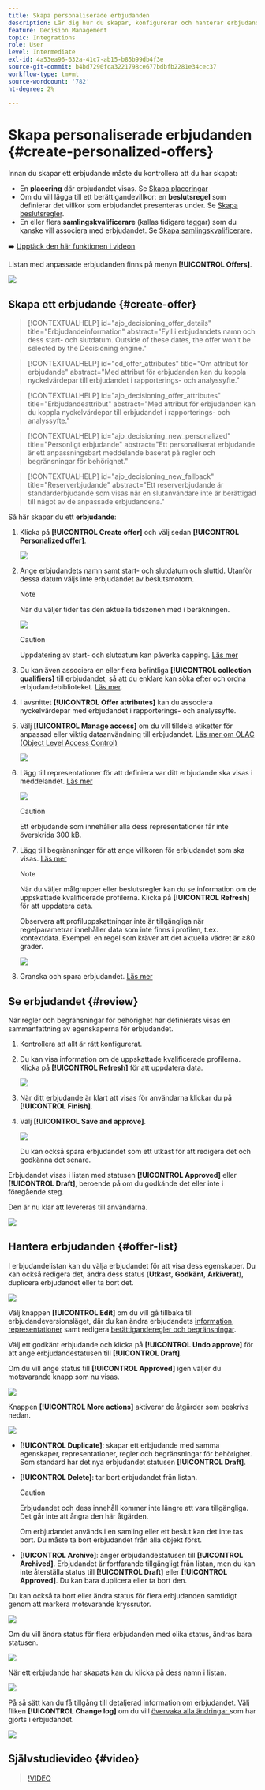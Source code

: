 ```yaml
---
title: Skapa personaliserade erbjudanden
description: Lär dig hur du skapar, konfigurerar och hanterar erbjudanden
feature: Decision Management
topic: Integrations
role: User
level: Intermediate
exl-id: 4a53ea96-632a-41c7-ab15-b85b99db4f3e
source-git-commit: b4bd7290fca3221798ce677bdbfb2281e34cec37
workflow-type: tm+mt
source-wordcount: '782'
ht-degree: 2%

---
```


# Skapa personaliserade erbjudanden {#create-personalized-offers}

Innan du skapar ett erbjudande måste du kontrollera att du har skapat:

* En **placering** där erbjudandet visas. Se [Skapa placeringar](../offer-library/creating-placements.md)
* Om du vill lägga till ett berättigandevillkor: en **beslutsregel** som definierar det villkor som erbjudandet presenteras under. Se [Skapa beslutsregler](../offer-library/creating-decision-rules.md).
* En eller flera **samlingskvalificerare** (kallas tidigare taggar) som du kanske vill associera med erbjudandet. Se [Skapa samlingskvalificerare](../offer-library/creating-tags.md).

➡️ [Upptäck den här funktionen i videon](#video)

Listan med anpassade erbjudanden finns på menyn **[!UICONTROL Offers]**.

![](../assets/offers_list.png)

## Skapa ett erbjudande {#create-offer}

>[!CONTEXTUALHELP]
>id="ajo_decisioning_offer_details"
>title="Erbjudandeinformation"
>abstract="Fyll i erbjudandets namn och dess start- och slutdatum.
Outside of these dates, the offer won't be selected by the Decisioning engine."

>[!CONTEXTUALHELP]
>id="od_offer_attributes"
>title="Om attribut för erbjudande"
>abstract="Med attribut för erbjudanden kan du koppla nyckelvärdepar till erbjudandet i rapporterings- och analyssyfte."

>[!CONTEXTUALHELP]
>id="ajo_decisioning_offer_attributes"
>title="Erbjudandeattribut"
>abstract="Med attribut för erbjudanden kan du koppla nyckelvärdepar till erbjudandet i rapporterings- och analyssyfte."

>[!CONTEXTUALHELP]
>id="ajo_decisioning_new_personalized"
>title="Personligt erbjudande"
>abstract="Ett personaliserat erbjudande är ett anpassningsbart meddelande baserat på regler och begränsningar för behörighet."

>[!CONTEXTUALHELP]
>id="ajo_decisioning_new_fallback"
>title="Reserverbjudande"
>abstract="Ett reserverbjudande är standarderbjudande som visas när en slutanvändare inte är berättigad till något av de anpassade erbjudandena."

Så här skapar du ett **erbjudande**:

1. Klicka på **[!UICONTROL Create offer]** och välj sedan **[!UICONTROL Personalized offer]**.

   ![](../assets/create_offer.png)

1. Ange erbjudandets namn samt start- och slutdatum och sluttid. Utanför dessa datum väljs inte erbjudandet av beslutsmotorn.

   >[!NOTE]
   >
   >När du väljer tider tas den aktuella tidszonen med i beräkningen.

   ![](../assets/offer_details.png)

   >[!CAUTION]
   >
   >Uppdatering av start- och slutdatum kan påverka capping. [Läs mer](add-constraints.md#capping-change-date)

1. Du kan även associera en eller flera befintliga **[!UICONTROL collection qualifiers]** till erbjudandet, så att du enklare kan söka efter och ordna erbjudandebiblioteket. [Läs mer](creating-tags.md).

1. I avsnittet **[!UICONTROL Offer attributes]** kan du associera nyckelvärdepar med erbjudandet i rapporterings- och analyssyfte.

1. Välj **[!UICONTROL Manage access]** om du vill tilldela etiketter för anpassad eller viktig dataanvändning till erbjudandet. [Läs mer om OLAC (Object Level Access Control)](../../administration/object-based-access.md)

   ![](../assets/offer_manage-access.png)

1. Lägg till representationer för att definiera var ditt erbjudande ska visas i meddelandet. [Läs mer](add-representations.md)

   ![](../assets/channel-placement.png)

   >[!CAUTION]
   >
   >Ett erbjudande som innehåller alla dess representationer får inte överskrida 300 kB.

1. Lägg till begränsningar för att ange villkoren för erbjudandet som ska visas. [Läs mer](add-constraints.md)

   >[!NOTE]
   >
   >När du väljer målgrupper eller beslutsregler kan du se information om de uppskattade kvalificerade profilerna. Klicka på **[!UICONTROL Refresh]** för att uppdatera data.
   >
   >Observera att profiluppskattningar inte är tillgängliga när regelparametrar innehåller data som inte finns i profilen, t.ex. kontextdata. Exempel: en regel som kräver att det aktuella vädret är ≥80 grader.

   ![](../assets/offer-constraints-example.png)

1. Granska och spara erbjudandet. [Läs mer](#review)

## Se erbjudandet {#review}

När regler och begränsningar för behörighet har definierats visas en sammanfattning av egenskaperna för erbjudandet.

1. Kontrollera att allt är rätt konfigurerat.

1. Du kan visa information om de uppskattade kvalificerade profilerna. Klicka på **[!UICONTROL Refresh]** för att uppdatera data.

   ![](../assets/offer-summary-estimate.png)

1. När ditt erbjudande är klart att visas för användarna klickar du på **[!UICONTROL Finish]**.

1. Välj **[!UICONTROL Save and approve]**.

   ![](../assets/offer_review.png)

   Du kan också spara erbjudandet som ett utkast för att redigera det och godkänna det senare.

Erbjudandet visas i listan med statusen **[!UICONTROL Approved]** eller **[!UICONTROL Draft]**, beroende på om du godkände det eller inte i föregående steg.

Den är nu klar att levereras till användarna.

![](../assets/offer_created.png)

## Hantera erbjudanden {#offer-list}

I erbjudandelistan kan du välja erbjudandet för att visa dess egenskaper. Du kan också redigera det, ändra dess status (**Utkast**, **Godkänt**, **Arkiverat**), duplicera erbjudandet eller ta bort det.

![](../assets/offer_created.png)

Välj knappen **[!UICONTROL Edit]** om du vill gå tillbaka till erbjudandeversionsläget, där du kan ändra erbjudandets [information](#create-offer), [representationer](#representations) samt redigera [berättiganderegler och begränsningar](#eligibility).

Välj ett godkänt erbjudande och klicka på **[!UICONTROL Undo approve]** för att ange erbjudandestatusen till **[!UICONTROL Draft]**.

Om du vill ange status till **[!UICONTROL Approved]** igen väljer du motsvarande knapp som nu visas.

![](../assets/offer_approve.png)

Knappen **[!UICONTROL More actions]** aktiverar de åtgärder som beskrivs nedan.

![](../assets/offer_more-actions.png)

* **[!UICONTROL Duplicate]**: skapar ett erbjudande med samma egenskaper, representationer, regler och begränsningar för behörighet. Som standard har det nya erbjudandet statusen **[!UICONTROL Draft]**.
* **[!UICONTROL Delete]**: tar bort erbjudandet från listan.

  >[!CAUTION]
  >
  >Erbjudandet och dess innehåll kommer inte längre att vara tillgängliga. Det går inte att ångra den här åtgärden.
  >
  >Om erbjudandet används i en samling eller ett beslut kan det inte tas bort. Du måste ta bort erbjudandet från alla objekt först.

* **[!UICONTROL Archive]**: anger erbjudandestatusen till **[!UICONTROL Archived]**. Erbjudandet är fortfarande tillgängligt från listan, men du kan inte återställa status till **[!UICONTROL Draft]** eller **[!UICONTROL Approved]**. Du kan bara duplicera eller ta bort den.

Du kan också ta bort eller ändra status för flera erbjudanden samtidigt genom att markera motsvarande kryssrutor.

![](../assets/offer_multiple-selection.png)

Om du vill ändra status för flera erbjudanden med olika status, ändras bara statusen.

![](../assets/offer_change-status.png)

När ett erbjudande har skapats kan du klicka på dess namn i listan.

![](../assets/offer_click-name.png)

På så sätt kan du få tillgång till detaljerad information om erbjudandet. Välj fliken **[!UICONTROL Change log]** om du vill [övervaka alla ändringar ](../get-started/user-interface.md#monitoring-changes) som har gjorts i erbjudandet.

![](../assets/offer_information.png)

## Självstudievideo {#video}

>[!VIDEO](https://video.tv.adobe.com/v/329375?quality=12)
